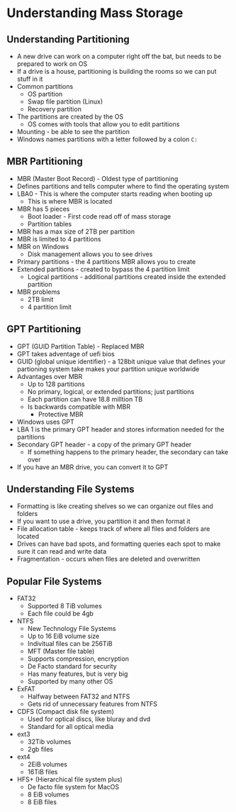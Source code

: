# Understanding Mass Storage


## Understanding Partitioning
- A new drive can work on a computer right off the bat, but needs to be prepared to work on OS
- If a drive is a house, partitioning is building the rooms so we can put stuff in it
- Common partitions
    - OS partition
    - Swap file partition (Linux)
    - Recovery partition
- The partitions are created by the OS
    - OS comes with tools that allow you to edit partitions
- Mounting - be able to see the partition
- Windows names partitions with a letter followed by a colon `C:`

## MBR Partitioning
- MBR (Master Boot Record) - Oldest type of partitioning
- Defines partitions and tells computer where to find the operating system
- LBA0 - This is where the computer starts reading when booting up
    - This is where MBR is located
- MBR has 5 pieces
    - Boot loader - First code read off of mass storage
    - Partition tables
- MBR has a max size of 2TB per partition
- MBR is limited to 4 partitions
- MBR on Windows
    - Disk management allows you to see drives
- Primary partitions - the 4 partitions MBR allows you to create
- Extended partitions - created to bypass the 4 partition limit
    - Logical partitions - additional partitions created inside the extended partition
- MBR problems
    - 2TB limit
    - 4 partition limit

## GPT Partitioning
- GPT (GUID Partition Table) - Replaced MBR
- GPT takes adventage of uefi bios
- GUID (global unique identifier) - a 128bit unique value that defines your partioning system take makes your partition unique worldwide
- Advantages over MBR
    - Up to 128 partitions
    - No primary, logical, or extended partitions; just partitions
    - Each partition can have 18.8 milltion TB
    - Is backwards compatible with MBR
        - Protective MBR
- Windows uses GPT
- LBA 1 is the primary GPT header and stores information needed for the partitions
- Secondary GPT header - a copy of the primary GPT header
    - If something happens to the primary header, the secondary can take over
- If you have an MBR drive, you can convert it to GPT

## Understanding File Systems
- Formatting is like creating shelves so we can organize out files and folders
- If you want to use a drive, you partition it and then format it
- File allocation table - keeps track of where all files and folders are located
- Drives can have bad spots, and formatting queries each spot to make sure it can read and write data
- Fragmentation - occurs when files are deleted and overwritten

## Popular File Systems
- FAT32
    - Supported 8 TiB volumes
    - Each file could be 4gb
- NTFS
    - New Technology File Systems
    - Up to 16 EiB volume size
    - Indivitual files can be 256TiB
    - MFT (Master file table)
    - Supports compression, encryption
    - De Facto standard for security
    - Has many features, but is very big
    - Supported by many other OS
- ExFAT
    - Halfway between FAT32 and NTFS
    - Gets rid of unnecessary features from NTFS
- CDFS (Compact disk file system)
    - Used for optical discs, like bluray and dvd
    - Standard for all optical media
- ext3
    - 32Tib volumes
    - 2gb files
- ext4
    - 2EiB volumes
    - 16TiB files
- HFS+ (Hierarchical file system plus)
    - De facto file system for MacOS
    - 8 EiB volumes
    - 8 EiB files
